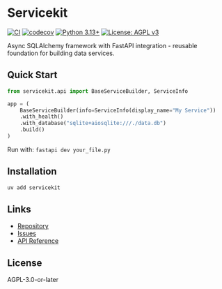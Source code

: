 # Servicekit

[![CI](https://img.shields.io/badge/CI-passing-brightgreen)](https://github.com/winterop-com/servicekit/actions/workflows/ci.yml)
[![codecov](https://img.shields.io/badge/coverage-83%25-brightgreen)](https://codecov.io/gh/winterop-com/servicekit)
[![Python 3.13+](https://img.shields.io/badge/python-3.13+-blue.svg)](https://www.python.org/downloads/)
[![License: AGPL v3](https://img.shields.io/badge/License-AGPL_v3-blue.svg)](https://www.gnu.org/licenses/agpl-3.0)

Async SQLAlchemy framework with FastAPI integration - reusable foundation for building data services.

## Quick Start

```python
from servicekit.api import BaseServiceBuilder, ServiceInfo

app = (
    BaseServiceBuilder(info=ServiceInfo(display_name="My Service"))
    .with_health()
    .with_database("sqlite+aiosqlite:///./data.db")
    .build()
)
```

Run with: `fastapi dev your_file.py`

## Installation

```bash
uv add servicekit
```

## Links

- [Repository](https://github.com/winterop-com/servicekit)
- [Issues](https://github.com/winterop-com/servicekit/issues)
- [API Reference](api-reference.md)

## License

AGPL-3.0-or-later
